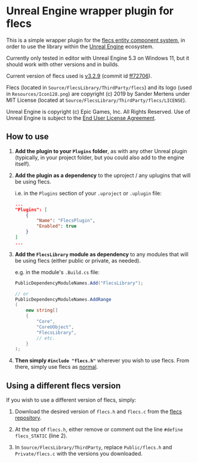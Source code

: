 # Unreal Engine wrapper plugin for flecs

This is a simple wrapper plugin for the [flecs entity component system](https://www.flecs.dev), in order to use the library within the [Unreal Engine](https://www.unrealengine.com) ecosystem.

Currently only tested in editor with Unreal Engine 5.3 on Windows 11, but it should work with other versions and in builds.

Current version of flecs used is [v3.2.9](https://github.com/SanderMertens/flecs/releases/tag/v3.2.9) (commit id [ff72706](https://github.com/SanderMertens/flecs/commit/ff72706446d9865e6563a1dc505f4f352f72be4a)).

Flecs (located in `Source/FlecsLibrary/ThirdParty/flecs`) and its logo (used in `Resources/Icon128.png`) are copyright (c) 2019 by Sander Mertens under MIT License (located at `Source/FlecsLibrary/ThirdParty/flecs/LICENSE`).

Unreal Engine is copyright (c) Epic Games, Inc. All Rights Reserved. Use of Unreal Engine is subject to the [End User License Agreement](https://www.unrealengine.com/eula).

## How to use

1. **Add the plugin to your `Plugins` folder**, as with any other Unreal plugin (typically, in your project folder, but you could also add to the engine itself).

1. **Add the plugin as a dependency** to the uproject / any uplugins that will be using flecs.

    i.e. in the `Plugins` section of your `.uproject` or `.uplugin` file:
    ```json
    ...
    "Plugins": [
        {
            "Name": "FlecsPlugin",
            "Enabled": true
        }
    ]
    ...
    ```

1. **Add the `FlecsLibrary` module as dependency** to any modules that will be using flecs (either public or private, as needed).

    e.g. in the module's `.Build.cs` file:
    ```csharp
    PublicDependencyModuleNames.Add("FlecsLibrary");

    // or
    PublicDependencyModuleNames.AddRange
    (
        new string[]
        {
            "Core",
            "CoreUObject",
            "FlecsLibrary",
            // etc.
        }
    );
    ```

1. **Then simply `#include "flecs.h"`** wherever you wish to use flecs. From there, simply use flecs as [normal](https://www.flecs.dev/flecs/md_docs_Docs.html).

## Using a different flecs version

If you wish to use a different version of flecs, simply:

1. Download the desired version of `flecs.h` and `flecs.c` from the [flecs repository](https://github.com/SanderMertens/flecs).

1. At the top of `flecs.h`, either remove or comment out the line `#define flecs_STATIC` (line 2).

1. In `Source/FlecsLibrary/ThirdParty`, replace `Public/flecs.h` and `Private/flecs.c` with the versions you downloaded.
